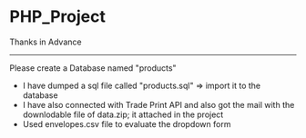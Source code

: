 # PHP_Project
Thanks in Advance
*****************

Please create a Database named "products"

* I have dumped a sql file called "products.sql" => import it to the database
* I have also connected with Trade Print API and also got the mail with the downlodable file of data.zip; it attached in the project
* Used envelopes.csv file to evaluate the dropdown form
